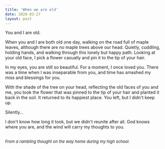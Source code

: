 ```yaml
---
title: 'When we are old'
date: 2020-03-27
layout: post
---
```


You and I are old.

When you and I are both old one day, walking on the road full of maple leaves, although there are no maple trees above our head. Quietly, cuddling, holding hands, and walking through this lonely but happy path. Looking at your old face, I pick a flower casually and pin it to the tip of your hair.

In my eyes, you are still so beautiful. For a moment, I once loved you. There was a time when I was inseparable from you, and time has smashed my miss and blessings for you.

With the shade of the tree on your head, reflecting the old faces of you and me, you took the flower that was pinned to the tip of your hair and planted it back in the soil. It returned to its happiest place. You left, but I didn't keep up.

Silently…

I don't know how long it took, but we didn't reunite after all. God knows where you are, and the wind will carry my thoughts to you.  

<br>
<font size="2">
<em>
From a rambling thought on the way home during my high school.
</em>
<font>
